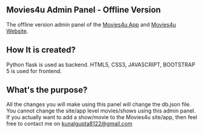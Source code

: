 ## Movies4u Admin Panel - Offline Version

The offline version admin panel of the [Movies4u App](https://bit.ly/moviez4u) and [Movies4u Website](https://moviez4you.herokuapp.com/). 

## How It is created?

Python flask is used as backend. HTML5, CSS3, JAVASCRIPT, BOOTSTRAP 5 is used for frontend. 

## What's the purpose?

All the changes you will make using this panel will change the db.json file. You cannot change the site/app level movies/shows using this admin panel. If you actually want to add a show/movie to the Movies4u site/app, then feel free to contact me on kunalgupta8122@gmail.com